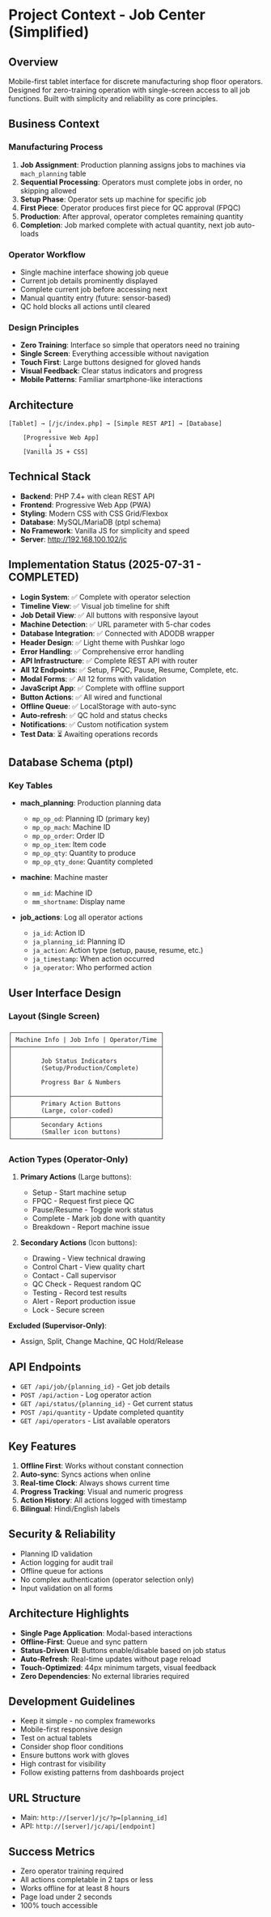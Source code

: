 # Project Context - Job Center (Simplified)

## Overview
Mobile-first tablet interface for discrete manufacturing shop floor operators. Designed for zero-training operation with single-screen access to all job functions. Built with simplicity and reliability as core principles.

## Business Context
### Manufacturing Process
1. **Job Assignment**: Production planning assigns jobs to machines via `mach_planning` table
2. **Sequential Processing**: Operators must complete jobs in order, no skipping allowed
3. **Setup Phase**: Operator sets up machine for specific job
4. **First Piece**: Operator produces first piece for QC approval (FPQC)
5. **Production**: After approval, operator completes remaining quantity
6. **Completion**: Job marked complete with actual quantity, next job auto-loads

### Operator Workflow
- Single machine interface showing job queue
- Current job details prominently displayed
- Complete current job before accessing next
- Manual quantity entry (future: sensor-based)
- QC hold blocks all actions until cleared

### Design Principles
- **Zero Training**: Interface so simple that operators need no training
- **Single Screen**: Everything accessible without navigation
- **Touch First**: Large buttons designed for gloved hands
- **Visual Feedback**: Clear status indicators and progress
- **Mobile Patterns**: Familiar smartphone-like interactions

## Architecture
```
[Tablet] → [/jc/index.php] → [Simple REST API] → [Database]
           ↓
    [Progressive Web App]
           ↓
    [Vanilla JS + CSS]
```

## Technical Stack
- **Backend**: PHP 7.4+ with clean REST API
- **Frontend**: Progressive Web App (PWA)
- **Styling**: Modern CSS with CSS Grid/Flexbox
- **Database**: MySQL/MariaDB (ptpl schema)
- **No Framework**: Vanilla JS for simplicity and speed
- **Server**: http://192.168.100.102/jc

## Implementation Status (2025-07-31 - COMPLETED)
- **Login System**: ✅ Complete with operator selection
- **Timeline View**: ✅ Visual job timeline for shift
- **Job Detail View**: ✅ All buttons with responsive layout  
- **Machine Detection**: ✅ URL parameter with 5-char codes
- **Database Integration**: ✅ Connected with ADODB wrapper
- **Header Design**: ✅ Light theme with Pushkar logo
- **Error Handling**: ✅ Comprehensive error handling
- **API Infrastructure**: ✅ Complete REST API with router
- **All 12 Endpoints**: ✅ Setup, FPQC, Pause, Resume, Complete, etc.
- **Modal Forms**: ✅ All 12 forms with validation
- **JavaScript App**: ✅ Complete with offline support
- **Button Actions**: ✅ All wired and functional
- **Offline Queue**: ✅ LocalStorage with auto-sync
- **Auto-refresh**: ✅ QC hold and status checks
- **Notifications**: ✅ Custom notification system
- **Test Data**: ⏳ Awaiting operations records

## Database Schema (ptpl)
### Key Tables
- **mach_planning**: Production planning data
  - `mp_op_od`: Planning ID (primary key)
  - `mp_op_mach`: Machine ID
  - `mp_op_order`: Order ID
  - `mp_op_item`: Item code
  - `mp_op_qty`: Quantity to produce
  - `mp_op_qty_done`: Quantity completed

- **machine**: Machine master
  - `mm_id`: Machine ID
  - `mm_shortname`: Display name

- **job_actions**: Log all operator actions
  - `ja_id`: Action ID
  - `ja_planning_id`: Planning ID
  - `ja_action`: Action type (setup, pause, resume, etc.)
  - `ja_timestamp`: When action occurred
  - `ja_operator`: Who performed action

## User Interface Design

### Layout (Single Screen)
```
┌─────────────────────────────────────────┐
│ Machine Info | Job Info | Operator/Time │
├─────────────────────────────────────────┤
│                                         │
│        Job Status Indicators            │
│        (Setup/Production/Complete)      │
│                                         │
│        Progress Bar & Numbers           │
│                                         │
├─────────────────────────────────────────┤
│        Primary Action Buttons           │
│        (Large, color-coded)             │
├─────────────────────────────────────────┤
│        Secondary Actions                │
│        (Smaller icon buttons)           │
└─────────────────────────────────────────┘
```

### Action Types (Operator-Only)
1. **Primary Actions** (Large buttons):
   - Setup - Start machine setup
   - FPQC - Request first piece QC
   - Pause/Resume - Toggle work status
   - Complete - Mark job done with quantity
   - Breakdown - Report machine issue

2. **Secondary Actions** (Icon buttons):
   - Drawing - View technical drawing
   - Control Chart - View quality chart
   - Contact - Call supervisor
   - QC Check - Request random QC
   - Testing - Record test results
   - Alert - Report production issue
   - Lock - Secure screen

**Excluded (Supervisor-Only)**:
- Assign, Split, Change Machine, QC Hold/Release

## API Endpoints
- `GET /api/job/{planning_id}` - Get job details
- `POST /api/action` - Log operator action
- `GET /api/status/{planning_id}` - Get current status
- `POST /api/quantity` - Update completed quantity
- `GET /api/operators` - List available operators

## Key Features
1. **Offline First**: Works without constant connection
2. **Auto-sync**: Syncs actions when online
3. **Real-time Clock**: Always shows current time
4. **Progress Tracking**: Visual and numeric progress
5. **Action History**: All actions logged with timestamp
6. **Bilingual**: Hindi/English labels

## Security & Reliability
- Planning ID validation
- Action logging for audit trail
- Offline queue for actions
- No complex authentication (operator selection only)
- Input validation on all forms

## Architecture Highlights
- **Single Page Application**: Modal-based interactions
- **Offline-First**: Queue and sync pattern
- **Status-Driven UI**: Buttons enable/disable based on job status
- **Auto-Refresh**: Real-time updates without page reload
- **Touch-Optimized**: 44px minimum targets, visual feedback
- **Zero Dependencies**: No external libraries required

## Development Guidelines
- Keep it simple - no complex frameworks
- Mobile-first responsive design
- Test on actual tablets
- Consider shop floor conditions
- Ensure buttons work with gloves
- High contrast for visibility
- Follow existing patterns from dashboards project

## URL Structure
- Main: `http://[server]/jc/?p=[planning_id]`
- API: `http://[server]/jc/api/[endpoint]`

## Success Metrics
- Zero operator training required
- All actions completable in 2 taps or less
- Works offline for at least 8 hours
- Page load under 2 seconds
- 100% touch accessible